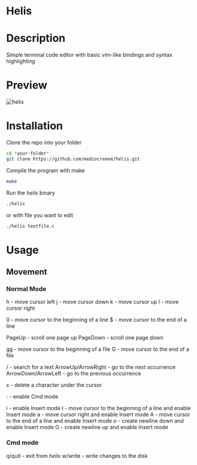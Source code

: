 # Helis

# Description

Simple terminal code editor with basic vim-like bindings and syntax highlighting

# Preview

![helis](https://raw.githubusercontent.com/mediocreeee/helis/master/helis_preview.png)

# Installation

Clone the repo into your folder

```sh
cd *your-folder*
git clone https://github.com/mediocreeee/helis.git
```

Compile the program with make

```sh
make
```

Run the _helis_ binary

```sh
./helis
```

or with file you want to edit

```sh
./helis textfile.c
```

# Usage

## Movement

### Normal Mode

h - move cursor left
j - move cursor down
k - move cursor up
l - move cursor right

0 - move cursor to the beginning of a line
\$ - move cursor to the end of a line

PageUp - scroll one page up
PageDown - scroll one page down

gg - move cursor to the beginning of a file
G - move cursor to the end of a file

/ - search for a text
ArrowUp/ArrowRight - go to the next occurrence
ArrowDown/ArrowLeft - go to the previous occurrence

x - delete a character under the cursor

: - enable Cmd mode

i - enable Insert mode
I - move cursor to the beginning of a line and enable Insert mode
a - move cursor right and enable Insert mode
A - move cursor to the end of a line and enable Insert mode
o - create newline down and enable Insert mode
O - create newline up and enable Insert mode

### Cmd mode

q/quit - exit from _helis_
w/write - write changes to the disk
